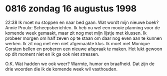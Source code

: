# 0816 zondag 16 augustus 1998
22:38	Ik moet nu stoppen en naar bed gaan. Wat wordt mijn nieuwe boek? Annie Proulx: Scheepsberichten. Ik heb nu wel een mooie planning voor de komende week gemaakt, maar zit nog met mijn lijstje met klussen. Ik probeer morgen om half zeven op te staan om daar nog even aan te kunnen werken. Ik zit nog met een niet afgemaakte klus. Ik moet met Monique Corsten bellen en proberen een nieuwe afspraak te maken. Het lukt gewoon op dit moment niet en ik ga ook niet stressen.

O.K. Wat hadden we ook weer? Warmte, humor en braafheid. Dat zijn de drie woorden die ik de komende week wil vasthouden. 
